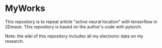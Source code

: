 # MyWorks

This repository is to repeat article "active neural location" with tensorflow in 2Dmaze. This repository is based on the author's code with pytorch.



Note: the wiki of this repository includes all my electronic data on my research.